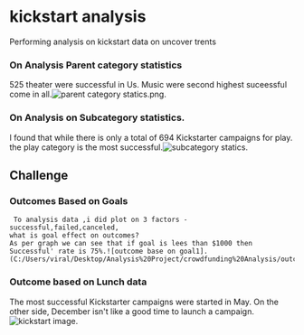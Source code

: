 # kickstart analysis
Performing analysis on  kickstart data on uncover trents
### On Analysis Parent category statistics
 525 theater were successful in Us. Music were second highest suceessful come in all.![parent category statics.png
](C:/Users/viral/Desktop/Analysis%20Project/crowdfunding%20Analysis/parent%20category%20statics.png).

 ### On Analysis on Subcategory statistics.
 I  found that while there is only a total of  694 Kickstarter campaigns for play. the play category is the most successful.![subcategory statics](C:/Users/viral/Desktop/Analysis%20Project/crowdfunding%20Analysis/subcategory%20statics.png).
## Challenge
### Outcomes Based on Goals
     To analysis data ,i did plot on 3 factors -successful,failed,canceled,
    what is goal effect on outcomes?
    As per graph we can see that if goal is lees than $1000 then Successful' rate is 75%.![outcome base on goal1].(C:/Users/viral/Desktop/Analysis%20Project/crowdfunding%20Analysis/outcome%20base%20on%20goal1.jpg).
   ### Outcome based on Lunch data
 The most successful Kickstarter campaigns were started in May. On the other side, December isn't like a good time to launch a campaign.![kickstart image](C:/Users/viral/Desktop/Analysis%20Project/crowdfunding%20Analysis/kickstart%20image.jpg).



    
